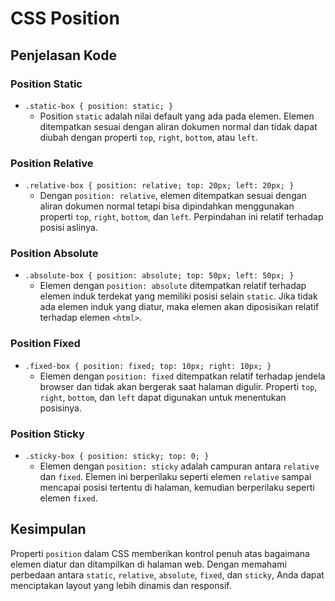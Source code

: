 # CSS Position

## Penjelasan Kode

### Position Static

- `.static-box { position: static; }`
  - Position `static` adalah nilai default yang ada pada elemen. Elemen ditempatkan sesuai dengan aliran dokumen normal dan tidak dapat diubah dengan properti `top`, `right`, `bottom`, atau `left`.

### Position Relative

- `.relative-box { position: relative; top: 20px; left: 20px; }`
  - Dengan `position: relative`, elemen ditempatkan sesuai dengan aliran dokumen normal tetapi bisa dipindahkan menggunakan properti `top`, `right`, `bottom`, dan `left`. Perpindahan ini relatif terhadap posisi aslinya.

### Position Absolute

- `.absolute-box { position: absolute; top: 50px; left: 50px; }`
  - Elemen dengan `position: absolute` ditempatkan relatif terhadap elemen induk terdekat yang memiliki posisi selain `static`. Jika tidak ada elemen induk yang diatur, maka elemen akan diposisikan relatif terhadap elemen `<html>`.

### Position Fixed

- `.fixed-box { position: fixed; top: 10px; right: 10px; }`
  - Elemen dengan `position: fixed` ditempatkan relatif terhadap jendela browser dan tidak akan bergerak saat halaman digulir. Properti `top`, `right`, `bottom`, dan `left` dapat digunakan untuk menentukan posisinya.

### Position Sticky

- `.sticky-box { position: sticky; top: 0; }`
  - Elemen dengan `position: sticky` adalah campuran antara `relative` dan `fixed`. Elemen ini berperilaku seperti elemen `relative` sampai mencapai posisi tertentu di halaman, kemudian berperilaku seperti elemen `fixed`.

## Kesimpulan

Properti `position` dalam CSS memberikan kontrol penuh atas bagaimana elemen diatur dan ditampilkan di halaman web. Dengan memahami perbedaan antara `static`, `relative`, `absolute`, `fixed`, dan `sticky`, Anda dapat menciptakan layout yang lebih dinamis dan responsif.
